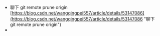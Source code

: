 

- 聊下 git remote prune origin<br>[https://blog.csdn.net/wangqingpei557/article/details/53147086](https://blog.csdn.net/wangqingpei557/article/details/53147086 "聊下 git remote prune origin")
- 